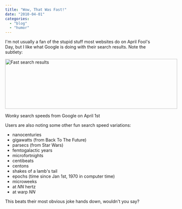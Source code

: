 ```yaml
---
title: "Wow, That Was Fast!"
date: "2010-04-01"
categories: 
  - "blog"
  - "humor"
---
```

I'm not usually a fan of the stupid stuff most websites do on April Fool's Day, but I like what Google is doing with their search results. Note the subtlety:

<div class="wp-caption aligncenter" style="width: 561px"><a href="/uploads/2010/04/google_subtle_fun.jpg"><img class="size-full wp-image-77 " title="google_subtle_fun" src="/uploads/2010/04/google_subtle_fun.jpg" alt="Fast search results" width="561" height="163" /></a><p class="wp-caption-text">Wonky search speeds from Google on April 1st</p></div>

Users are also noting some other fun search speed variations:
<ul>
	<li>nanocenturies</li>
	<li>gigawatts (from Back To The Future)</li>
	<li>parsecs (from Star Wars)</li>
	<li>femtogalactic years</li>
	<li>microfortnights</li>
	<li>centibeats</li>
	<li>centons</li>
	<li>shakes of a lamb's tail</li>
	<li>epochs (time since Jan 1st, 1970 in computer time)</li>
	<li>microweeks</li>
	<li>at <em>NN </em>hertz</li>
	<li>at warp <em>NN</em></li>
</ul>
This beats their most obvious joke hands down, wouldn't you say?

